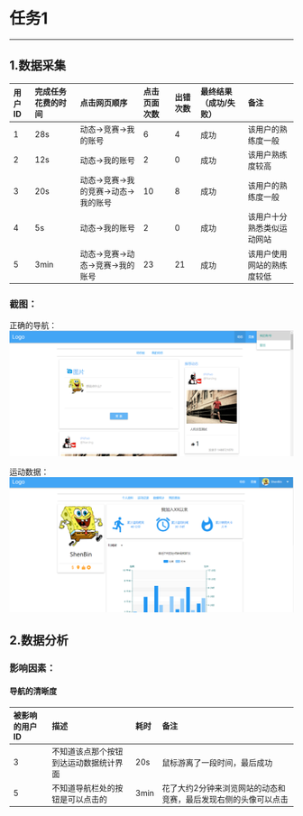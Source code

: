 # 任务1

---

## 1.数据采集

| 用户ID | 完成任务花费的时间 | 点击网页顺序 | 点击页面次数 | 出错次数 | 最终结果（成功/失败） | 备注 |
| :--- | :--- | :--- | :--- | :--- | :--- | :--- |
| 1 | 28s | 动态-&gt;竞赛-&gt;我的账号 | 6 | 4 | 成功 | 该用户的熟练度一般 |
| 2 | 12s | 动态-&gt;我的账号 | 2 | 0 | 成功 | 该用户熟练度较高 |
| 3 | 20s | 动态-&gt;竞赛-&gt;我的竞赛-&gt;动态-&gt;我的账号 | 10 | 8 | 成功 | 该用户的熟练度一般 |
| 4 | 5s | 动态-&gt;我的账号 | 2 | 0 | 成功 | 该用户十分熟悉类似运动网站 |
| 5 | 3min | 动态-&gt;竞赛-&gt;动态-&gt;竞赛-&gt;我的账号 | 23 | 21 | 成功 | 该用户使用网站的熟练度较低 |

### 截图：

正确的导航：![](/img/任务1导航.png)

运动数据：![](/img/任务1运动数据.png)

## 2.数据分析

### 影响因素：

#### 导航的清晰度

| 被影响的用户ID | 描述 | 耗时 | 备注 |
| :--- | :--- | :--- | :--- |
| 3 | 不知道该点那个按钮到达运动数据统计界面 | 20s | 鼠标游离了一段时间，最后成功 |
| 5 | 不知道导航栏处的按钮是可以点击的 | 3min | 花了大约2分钟来浏览网站的动态和竞赛，最后发现右侧的头像可以点击 |



